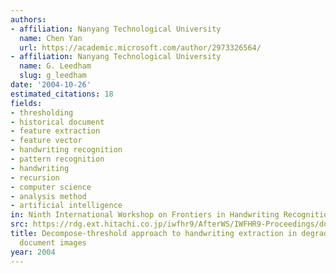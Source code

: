 ```yaml
---
authors:
- affiliation: Nanyang Technological University
  name: Chen Yan
  url: https://academic.microsoft.com/author/2973326564/
- affiliation: Nanyang Technological University
  name: G. Leedham
  slug: g_leedham
date: '2004-10-26'
estimated_citations: 18
fields:
- thresholding
- historical document
- feature extraction
- feature vector
- handwriting recognition
- pattern recognition
- handwriting
- recursion
- computer science
- analysis method
- artificial intelligence
in: Ninth International Workshop on Frontiers in Handwriting Recognition
src: https://rdg.ext.hitachi.co.jp/iwfhr9/AfterWS/IWFHR9-Proceedings/docs/040_x_chen-Decompose.pdf
title: Decompose-threshold approach to handwriting extraction in degraded historical
  document images
year: 2004
---
```

